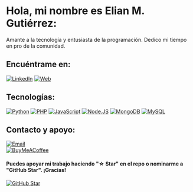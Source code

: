<!--
**ElionOn/ElionOn** is a ✨ _special_ ✨ repository because its `README.md` (this file) appears on your GitHub profile.

Here are some ideas to get you started:

- 🔭 I’m currently working on ...
- 🌱 I’m currently learning ...
- 👯 I’m looking to collaborate on ...
- 🤔 I’m looking for help with ...
- 💬 Ask me about ...
- 📫 How to reach me: ...
- 😄 Pronouns: ...
- ⚡ Fun fact: ...
-->
# Hola, mi nombre es Elian M. Gutiérrez:
Amante a la tecnología y entusiasta de la programación. Dedico mi tiempo en pro de la comunidad.

## Encuéntrame en:
[![LinkedIn](https://img.shields.io/badge/LinkedIn-ElionOn-0077B5?style=for-the-badge&logo=linkedin&logoColor=white&labelColor=101010)](https://www.linkedin.com/in/elian-camilo-mej%C3%ADa-guti%C3%A9rrez-234a5426a?jobid=1234&lipi=urn%3Ali%3Apage%3Ad_jobs_easyapply_pdfgenresume%3BJmztRPRzR12rN0b%2F3Mf79Q%3D%3D&licu=urn%3Ali%3Acontrol%3Ad_jobs_easyapply_pdfgenresume-v02_profile)
[![Web](https://img.shields.io/badge/Web-ElionOn.com-14a1f0?style=for-the-badge&logo=dev.to&logoColor=white&labelColor=101010)](https://)
</br>

## Tecnologías:
[![Python](https://img.shields.io/badge/Python-yellow?style=for-the-badge&logo=python&logoColor=white&labelColor=101010)]()
[![PHP](https://img.shields.io/badge/Php-14a1f0?style=for-the-badge&logo=php&logoColor=white&labelColor=101010)]()
[![JavaScript](https://img.shields.io/badge/JavaScript-F7DF1E?style=for-the-badge&logo=javascript&logoColor=white&labelColor=101010)]()
[![Node.JS](https://img.shields.io/badge/Node.JS-339933?style=for-the-badge&logo=node.js&logoColor=white&labelColor=101010)]()
[![MongoDB](https://img.shields.io/badge/MongoDB-47A248?style=for-the-badge&logo=mongodb&logoColor=white&labelColor=101010)]()
[![MySQL](https://img.shields.io/badge/MySQL-4479A1?style=for-the-badge&logo=mysql&logoColor=white&labelColor=101010)]()
<!--
![JavaScript](https://img.shields.io/badge/javascript-%23323330.svg?style=for-the-badge&logo=javascript&logoColor=%23F7DF1E
![PHP](https://img.shields.io/badge/php-%23777BB4.svg?style=for-the-badge&logo=php&logoColor=white)
![Python](https://img.shields.io/badge/python-3670A0?style=for-the-badge&logo=python&logoColor=ffdd54) 
![MySQL](https://img.shields.io/badge/mysql-%2300f.svg?style=for-the-badge&logo=mysql&logoColor=white) 
![Postgres](https://img.shields.io/badge/postgres-%23316192.svg?style=for-the-badge&logo=postgresql&logoColor=white) 
![MongoDB](https://img.shields.io/badge/MongoDB-%234ea94b.svg?style=for-the-badge&logo=mongodb&logoColor=white) 
![LINUX](https://img.shields.io/badge/Linux-FCC624?style=for-the-badge&logo=linux&logoColor=black)
-->

## Contacto y apoyo:
[![Email](https://img.shields.io/badge/mejiagutierrezelian@gmail.com-email_personal-D14836?style=for-the-badge&logo=gmail&logoColor=white&labelColor=101010)](mejiagutierrezelian@gmail.com)
</br>
[![BuyMeACoffee](https://img.shields.io/badge/Buy_Me_A_Coffee-apoya_mi_trabajo-FFDD00?style=for-the-badge&logo=buy-me-a-coffee&logoColor=white&labelColor=101010)](https://www.buymeacoffee.com/ElionOn)


#### Puedes apoyar mi trabajo haciendo "☆ Star" en el repo o nominarme a "GitHub Star". ¡Gracias!

[![GitHub Star](https://img.shields.io/badge/GitHub-Nominar_a_star-yellow?style=for-the-badge&logo=github&logoColor=white&labelColor=101010)](https://stars.github.com/nominate/)


